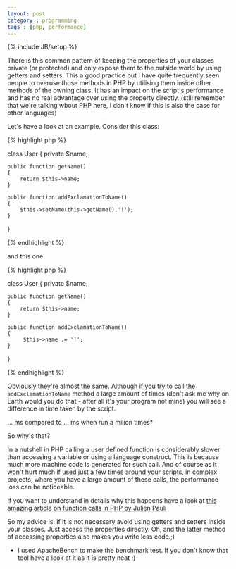 ```yaml
---
layout: post
category : programming
tags : [php, performance]
---
```

{% include JB/setup %}

There is this common pattern of keeping the properties of your classes private 
(or protected) and only expose them to the outside world by using getters and setters. 
This a good practice but I have quite frequently seen people to overuse those methods in PHP
by utilising them inside other methods of the owning class. It has an impact 
on the script's performance and has no real advantage over using the property directly. (still
remember that we're talking wbout PHP here, I don't know if this is also the case for other languages)

Let's have a look at an example. Consider this class:

{% highlight php %}

class User 
{
    private $name;

    public function getName()
    {
        return $this->name;
    }

    public function addExclamationToName()
    {
        $this->setName(this->getName().'!');
    }
}

{% endhighlight %}

and this one:

{% highlight php %}

class User 
{
    private $name;

    public function getName()
    {
        return $this->name;
    }

    public function addExclamationToName()
    {
         $this->name .= '!';
    }
}

{% endhighlight %}

Obviously they're almost the same. Although if you try to call the `addExclamationToName`
method a large amount of times (don't ask me why on Earth would you do that - after all it's
your program not mine) you will see a difference in time taken by the script.

... ms compared to ... ms when run a milion times*

So why's that?

In a nutshell in PHP calling a user defined function is considerably slower than 
accessing a variable or using a language construct. This is because much more machine code
 is generated for such call. And of course as it won't hurt much if used just
a few times around your scripts, in complex projects, where you have a large amount of these 
calls, the performance loss can be noticeable.

If you want to understand in details why this happens have a look at [this amazing
article on function calls in PHP by Julien Pauli]()

So my advice is: if it is not necessary avoid using getters and setters inside your 
classes. Just access the properties directly. Oh, and the latter method of accessing 
properties also makes you write less code.;)



* I used ApacheBench to make the benchmark test. If you don't know that tool have
a look at it as it is pretty neat :)
